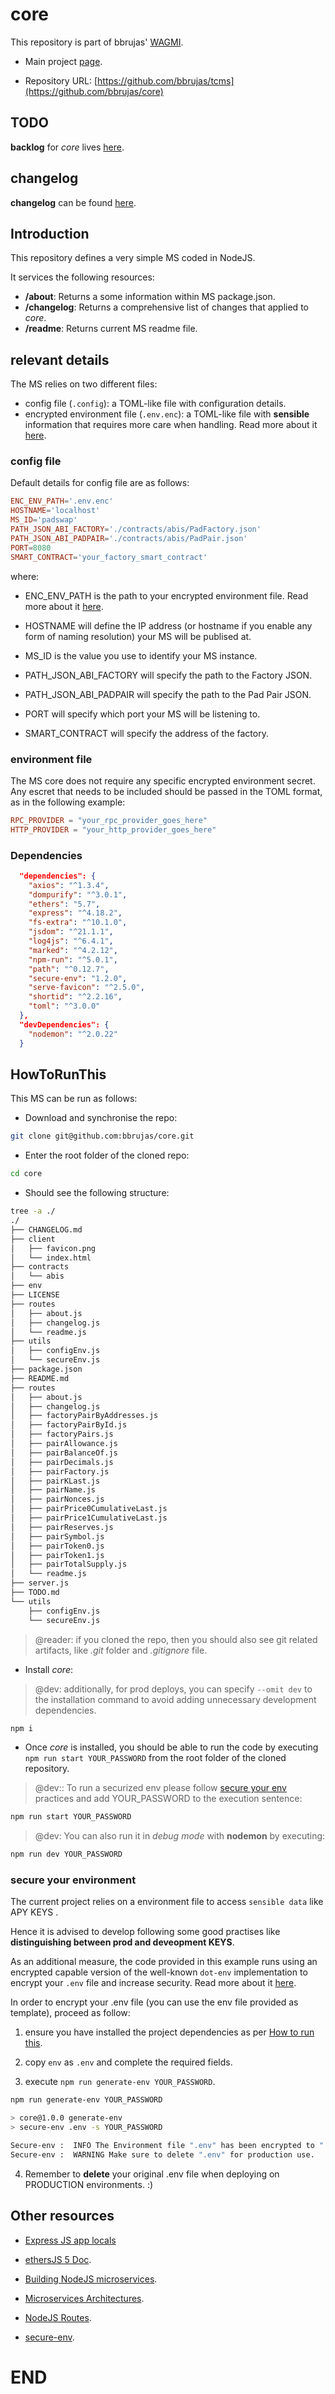 # core

This repository is part of bbrujas' [WAGMI](https://github.com/bbrujas).

- Main project [page](https://github.com/bbrujas).

- Repository URL: [https://github.com/bbrujas/tcms](https://github.com/bbrujas/core)

## TODO

**backlog** for *core* lives [here](./TODO.md).

## changelog

**changelog** can be found [here](./CHANGELOG.md).

## Introduction

This repository defines a very simple MS coded in NodeJS.

It services the following resources:

- **/about**: Returns a some information within MS package.json.
- **/changelog**: Returns a comprehensive list of changes that applied to *core*.
- **/readme**: Returns current MS readme file.

## relevant details

The MS relies on two different files:

- config file (`.config`): a TOML-like file with configuration details.
- encrypted environment file (`.env.enc`): a TOML-like file with **sensible** information that requires more care when handling. Read more about it [here](#secure-your-environment).

### config file

Default details for config file are as follows:

```toml
ENC_ENV_PATH='.env.enc'
HOSTNAME='localhost'
MS_ID='padswap'
PATH_JSON_ABI_FACTORY='./contracts/abis/PadFactory.json'
PATH_JSON_ABI_PADPAIR='./contracts/abis/PadPair.json'
PORT=8080
SMART_CONTRACT='your_factory_smart_contract'
```

where:

- ENC_ENV_PATH is the path to your encrypted environment file. Read more about it [here](#secure-your-environment).

- HOSTNAME will define the IP address (or hostname if you enable any form of naming resolution) your MS will be publised at.

- MS_ID is the value you use to identify your MS instance.

- PATH_JSON_ABI_FACTORY will specify the path to the Factory JSON.

- PATH_JSON_ABI_PADPAIR will specify the path to the Pad Pair JSON.

- PORT will specify which port your MS will be listening to.

- SMART_CONTRACT will specify the address of the factory.


### environment file

The MS core does not require any specific encrypted environment secret. Any escret that needs to be included should be passed in the TOML format, as in the following example:

```toml
RPC_PROVIDER = "your_rpc_provider_goes_here"
HTTP_PROVIDER = "your_http_provider_goes_here"
```

### Dependencies

```json
  "dependencies": {
    "axios": "^1.3.4",
    "dompurify": "^3.0.1",
    "ethers": "5.7",
    "express": "^4.18.2",
    "fs-extra": "^10.1.0",
    "jsdom": "^21.1.1",
    "log4js": "^6.4.1",
    "marked": "^4.2.12",
    "npm-run": "^5.0.1",
    "path": "^0.12.7",
    "secure-env": "1.2.0",
    "serve-favicon": "^2.5.0",
    "shortid": "^2.2.16",
    "toml": "^3.0.0"
  },
  "devDependencies": {
    "nodemon": "^2.0.22"
  }
```

## HowToRunThis

This MS can be run as follows:

- Download and synchronise the repo:

```sh
git clone git@github.com:bbrujas/core.git
```

- Enter the root folder of the cloned repo:

```sh
cd core
```

- Should see the following structure:

```sh
tree -a ./
./
├── CHANGELOG.md
├── client
│   ├── favicon.png
│   └── index.html
├── contracts
│   └── abis
├── env
├── LICENSE
├── routes
│   ├── about.js
│   ├── changelog.js
│   └── readme.js
├── utils
│   ├── configEnv.js
│   └── secureEnv.js
├── package.json
├── README.md
├── routes
│   ├── about.js
│   ├── changelog.js
│   ├── factoryPairByAddresses.js
│   ├── factoryPairById.js
│   ├── factoryPairs.js
│   ├── pairAllowance.js
│   ├── pairBalanceOf.js
│   ├── pairDecimals.js
│   ├── pairFactory.js
│   ├── pairKLast.js
│   ├── pairName.js
│   ├── pairNonces.js
│   ├── pairPrice0CumulativeLast.js
│   ├── pairPrice1CumulativeLast.js
│   ├── pairReserves.js
│   ├── pairSymbol.js
│   ├── pairToken0.js
│   ├── pairToken1.js
│   ├── pairTotalSupply.js
│   └── readme.js
├── server.js
├── TODO.md
└── utils
    ├── configEnv.js
    └── secureEnv.js
```
> @reader: if you cloned the repo, then you should also see git related artifacts, like *.git* folder and *.gitignore* file. 

- Install *core*:
> @dev: additionally, for prod deploys, you can specify `--omit dev` to the installation command to avoid adding unnecessary development dependencies.

```sh
npm i
```

- Once *core* is installed, you should be able to run the code by executing `npm run start YOUR_PASSWORD` from the root folder of the cloned repository.

> @dev:: To run a securized env please follow [secure your env](#secure-your-environment) practices and add YOUR_PASSWORD to the execution sentence:

```sh
npm run start YOUR_PASSWORD
```

> @dev: You can also run it in *debug mode* with **nodemon** by executing:

```sh
npm run dev YOUR_PASSWORD
```

### secure your environment  

The current project relies on a environment file to access `sensible data` like APY KEYS .

Hence it is advised to develop following some good practises like **distinguishing between prod and deveopment KEYS**.

As an additional measure, the code provided in this example runs using an encrypted capable version of the well-known `dot-env` implementation to encrypt your `.env` file and increase security. Read more about it [here](https://github.com/kunalpanchal/secure-env).

In order to encrypt your .env file (you can use the env file provided as template), proceed as follow: 

1. ensure you have installed the project dependencies as per [How to run this](#howto-run-this).  

2. copy `env` as `.env` and complete the required fields.  

3. execute `npm run generate-env YOUR_PASSWORD`. 

```sh  
npm run generate-env YOUR_PASSWORD

> core@1.0.0 generate-env  
> secure-env .env -s YOUR_PASSWORD  

Secure-env :  INFO The Environment file ".env" has been encrypted to ".env.enc".  
Secure-env :  WARNING Make sure to delete ".env" for production use.  
```  

4. Remember to **delete** your original .env file when deploying on PRODUCTION environments. :)  

## Other resources

- [Express JS app locals](https://expressjs.com/en/api.html#app.locals)

- [ethersJS 5 Doc](https://docs.ethers.org/v5/).

- [Building NodeJS microservices](https://blog.logrocket.com/building-microservices-node-js/).

- [Microservices Architectures](https://codeforgeek.com/microservices-nodejs/).

- [NodeJS Routes](https://developer.mozilla.org/en-US/docs/Learn/Server-side/Express_Nodejs/routes).

- [secure-env](https://github.com/kunalpanchal/secure-env).

# END
